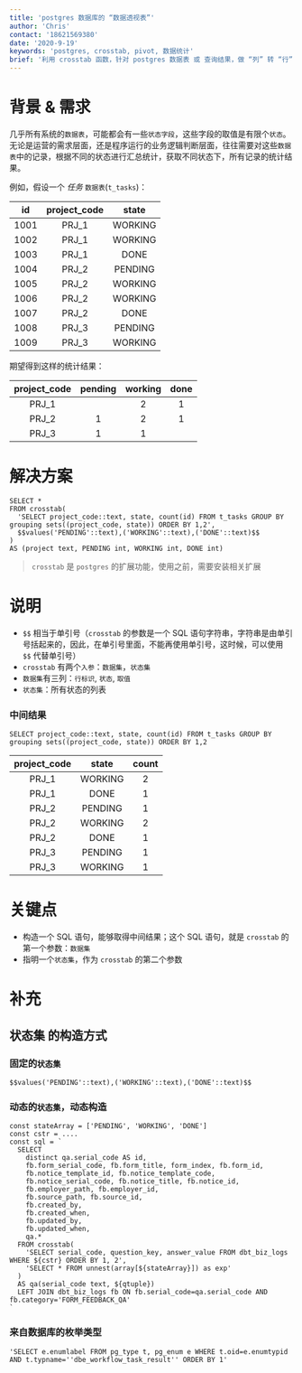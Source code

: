 ```yaml
---
title: 'postgres 数据库的 “数据透视表”'
author: 'Chris'
contact: '18621569380'
date: '2020-9-19'
keywords: 'postgres, crosstab, pivot, 数据统计'
brief: '利用 crosstab 函数，针对 postgres 数据表 或 查询结果，做 “列” 转 “行” 的 “转置” 操作'
---
```


# 背景 & 需求

几乎所有系统的`数据表`，可能都会有一些`状态字段`，这些字段的取值是有限个`状态`。无论是运营的需求层面，还是程序运行的业务逻辑判断层面，往往需要对这些`数据表`中的记录，根据不同的状态进行汇总统计，获取不同状态下，所有记录的统计结果。

例如，假设一个 *任务* `数据表`(`t_tasks`)：

|id|project_code|state|
|:-:|:-:|:-:|
|1001|PRJ_1|WORKING|
|1002|PRJ_1|WORKING|
|1003|PRJ_1|DONE|
|1004|PRJ_2|PENDING|
|1005|PRJ_2|WORKING|
|1006|PRJ_2|WORKING|
|1007|PRJ_2|DONE|
|1008|PRJ_3|PENDING|
|1009|PRJ_3|WORKING|

期望得到这样的统计结果：

|project_code|pending|working|done|
|:-:|:-:|:-:|:-:|
|PRJ_1|   | 2 | 1 |
|PRJ_2| 1 | 2 | 1 |
|PRJ_3| 1 | 1 |   |

# 解决方案

```
SELECT *
FROM crosstab(
  'SELECT project_code::text, state, count(id) FROM t_tasks GROUP BY grouping sets((project_code, state)) ORDER BY 1,2',
  $$values('PENDING'::text),('WORKING'::text),('DONE'::text)$$
)
AS (project text, PENDING int, WORKING int, DONE int)
```

> `crosstab` 是 `postgres` 的扩展功能，使用之前，需要安装相关扩展

# 说明

- `$$` 相当于单引号（`crosstab` 的参数是一个 SQL 语句字符串，字符串是由单引号括起来的，因此，在单引号里面，不能再使用单引号，这时候，可以使用 `$$` 代替单引号）
- `crosstab` 有两个`入参`：`数据集`，`状态集`
- `数据集`有三列：`行标识`, `状态`, `取值`
- `状态集`：所有状态的列表

### 中间结果

`SELECT project_code::text, state, count(id) FROM t_tasks GROUP BY grouping sets((project_code, state)) ORDER BY 1,2`

|project_code|state|count|
|:-:|:-:|:-:|
|PRJ_1|WORKING|2|
|PRJ_1|DONE|1|
|PRJ_2|PENDING|1|
|PRJ_2|WORKING|2|
|PRJ_2|DONE|1|
|PRJ_3|PENDING|1|
|PRJ_3|WORKING|1|

# 关键点

- 构造一个 SQL 语句，能够取得中间结果；这个 SQL 语句，就是 `crosstab` 的第一个参数：`数据集`
- 指明一个`状态集`，作为 `crosstab` 的第二个参数

# 补充

## 状态集 的构造方式

### 固定的`状态集`

```
$$values('PENDING'::text),('WORKING'::text),('DONE'::text)$$
```

### 动态的`状态集`，动态构造

```
const stateArray = ['PENDING', 'WORKING', 'DONE']
const cstr = ....
const sql = `
  SELECT 
    distinct qa.serial_code AS id,
    fb.form_serial_code, fb.form_title, form_index, fb.form_id, 
    fb.notice_template_id, fb.notice_template_code,
    fb.notice_serial_code, fb.notice_title, fb.notice_id, 
    fb.employer_path, fb.employer_id, 
    fb.source_path, fb.source_id, 
    fb.created_by,
    fb.created_when,
    fb.updated_by,
    fb.updated_when,
    qa.* 
  FROM crosstab(
    'SELECT serial_code, question_key, answer_value FROM dbt_biz_logs WHERE ${cstr} ORDER BY 1, 2',
    'SELECT * FROM unnest(array[${stateArray}]) as exp'
  )
  AS qa(serial_code text, ${qtuple})
  LEFT JOIN dbt_biz_logs fb ON fb.serial_code=qa.serial_code AND fb.category='FORM_FEEDBACK_QA'
`
````

### 来自数据库的枚举类型

```
'SELECT e.enumlabel FROM pg_type t, pg_enum e WHERE t.oid=e.enumtypid AND t.typname=''dbe_workflow_task_result'' ORDER BY 1'
```
